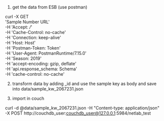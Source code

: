 1. get the data from ESB
(use postman)

curl -X GET \
  'Sample Number URL' \
  -H 'Accept: */*' \
  -H 'Cache-Control: no-cache' \
  -H 'Connection: keep-alive' \
  -H 'Host: Host' \
  -H 'Postman-Token: Token' \
  -H 'User-Agent: PostmanRuntime/7.15.0' \
  -H 'Season: 2019' \
  -H 'accept-encoding: gzip, deflate' \
  -H 'api.response_schema: Schema' \
  -H 'cache-control: no-cache'


  2. transform data by adding _id and use the sample key as body and save into data/sample_kw_2067231.json
  
  3. import in couch

  curl -d @data/sample_kw_2067231.json -H "Content-type: application/json" -X POST http://couchdb_user:couchdb_user@127.0.0.1:5984/netlab_test
